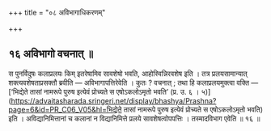 +++
title = "०८ अविभागाधिकरणम्"

+++

## १६ अविभागो वचनात् ॥

स पुनर्विदुषः कलाप्रलयः किम् इतरेषामिव सावशेषो भवति, आहोस्विन्निरवशेष इति । तत्र प्रलयसामान्यात् शक्त्यवशेषताप्रसक्तौ ब्रवीति — अविभागापत्तिरेवेति । कुतः ? वचनात् ; तथा हि कलाप्रलयमुक्त्वा वक्ति — [‘भिद्येते तासां नामरूपे पुरुष इत्येवं प्रोच्यते स एषोऽकलोऽमृतो भवति’ (प्र. उ. ६ । ५)](https://advaitasharada.sringeri.net/display/bhashya/Prashna?page=6&id=PR_C06_V05&hl=भिद्येते तासां नामरूपे पुरुष इत्येवं प्रोच्यते स एषोऽकलोऽमृतो भवति) इति । अविद्यानिमित्तानां च कलानां न विद्यानिमित्ते प्रलये सावशेषत्वोपपत्तिः । तस्मादविभाग एवेति ॥ १६ ॥
